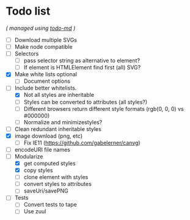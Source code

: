 # Todo list

_\( managed using [todo-md](https://github.com/Hypercubed/todo-md) \)_

- [ ] Download multiple SVGs
- [ ] Make node compatible
- [ ] Selectors
  - [ ] pass selector string as alternative to element?
  - [ ] If element is HTMLElement find first (all) SVG?
- [x] Make white lists optional
  - [ ] Document options
- [ ] Include better whitelists.
  - [x] Not all styles are inheritable
  - [ ] Styles can be converted to attributes (all styles?)
  - [ ] Different browsers return different style formats (rgb(0, 0, 0) vs \#000000)
  - [ ] Normalize and minimizestyles?
- [ ] Clean redundant inheritable styles
- [x] image download (png, etc)
  - [ ] Fix IE11 (https://github.com/gabelerner/canvg)
- [ ] encodeURI file names
- [ ] Modularize
  - [x] get computed styles
  - [x] copy styles
  - [ ] clone element with styles
  - [ ] convert styles to attributes
  - [ ] saveUri/savePNG
- [ ] Tests
  - [ ] Convert tests to tape
  - [ ] Use zuul
